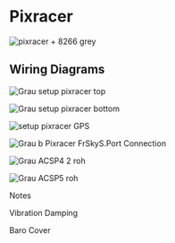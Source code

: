 # Pixracer

![pixracer + 8266 grey](../../images/pixracer_hero_grey.jpg)

## Wiring Diagrams

![Grau setup pixracer top](../../images/grau_setup_pixracer_top.jpg)

![Grau setup pixracer bottom](../../images/grau_setup_pixracer_bottom.jpg)

![setup pixracer GPS](../../images/grau_setup_pixracer_gps.jpg)

![Grau b Pixracer FrSkyS.Port Connection](../../images/grau_b_pixracer_frskys.port_connection.jpg)

![Grau ACSP4 2 roh](../../images/grau_acsp4_2_roh.jpg)

![Grau ACSP5 roh](../../images/grau_acsp5_roh.jpg)

Notes

Vibration Damping

Baro Cover

